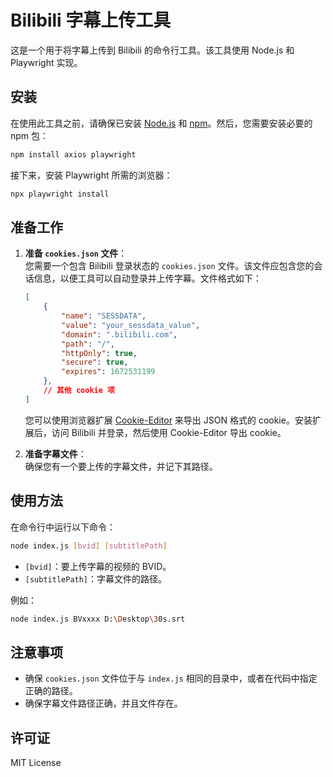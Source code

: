 # Bilibili 字幕上传工具

这是一个用于将字幕上传到 Bilibili 的命令行工具。该工具使用 Node.js 和 Playwright 实现。

## 安装

在使用此工具之前，请确保已安装 [Node.js](https://nodejs.org/) 和 [npm](https://www.npmjs.com/)。然后，您需要安装必要的 npm 包：

```bash
npm install axios playwright
```

接下来，安装 Playwright 所需的浏览器：

```bash
npx playwright install
```

## 准备工作

1. **准备 `cookies.json` 文件**：  
   您需要一个包含 Bilibili 登录状态的 `cookies.json` 文件。该文件应包含您的会话信息，以便工具可以自动登录并上传字幕。文件格式如下：

   ```json
   [
       {
           "name": "SESSDATA",
           "value": "your_sessdata_value",
           "domain": ".bilibili.com",
           "path": "/",
           "httpOnly": true,
           "secure": true,
           "expires": 1672531199
       },
       // 其他 cookie 项
   ]
   ```

   您可以使用浏览器扩展 [Cookie-Editor](https://cookie-editor.com/) 来导出 JSON 格式的 cookie。安装扩展后，访问 Bilibili 并登录，然后使用 Cookie-Editor 导出 cookie。

2. **准备字幕文件**：  
   确保您有一个要上传的字幕文件，并记下其路径。

## 使用方法

在命令行中运行以下命令：

```bash
node index.js [bvid] [subtitlePath]
```

- `[bvid]`：要上传字幕的视频的 BVID。
- `[subtitlePath]`：字幕文件的路径。

例如：

```bash
node index.js BVxxxx D:\Desktop\30s.srt
```

## 注意事项

- 确保 `cookies.json` 文件位于与 `index.js` 相同的目录中，或者在代码中指定正确的路径。
- 确保字幕文件路径正确，并且文件存在。

## 许可证

MIT License
